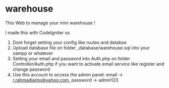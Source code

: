 # warehouse
This Web to manage your mini warehouse !

I made this with CodeIgniter so
1. Dont forget setting your config like routes and databse
2. Upload database file on folder _database/warehouse.sql into your xampp or whatever
3. Setting your email and password into Auth.php on folder Controller/Auth.php if you want to activate email service like register and change password
4. Use this account to access the admin panel: email -> r.rahmadianto@yahoo.com, password -> admin123
